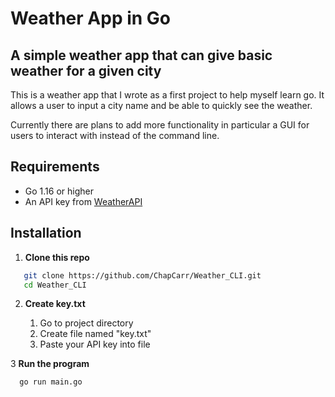 # Weather App in Go
## A simple weather app that can give basic weather for a given city

This is a weather app that I wrote as a first project to help myself learn go. It allows a user to input a city name and be able to quickly see the weather.

Currently there are plans to add more functionality in particular a GUI for users to interact with instead of the command line.

## Requirements

- Go 1.16 or higher
- An API key from [WeatherAPI](https://www.weatherapi.com/)

## Installation 

1. **Clone this repo**
 ```bash
    git clone https://github.com/ChapCarr/Weather_CLI.git
    cd Weather_CLI
  ```
2. **Create key.txt**

   1. Go to project directory
   2. Create file named "key.txt"
   3. Paste your API key into file

3 **Run the program**
  ```bash
    go run main.go
  ```
